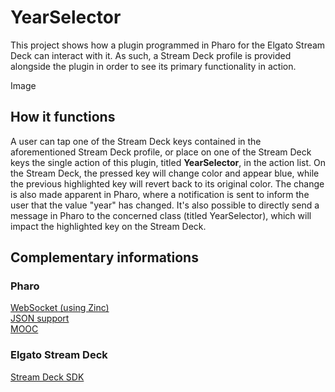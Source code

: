 # YearSelector
This project shows how a plugin programmed in Pharo for the Elgato Stream Deck can interact with it.
As such, a Stream Deck profile is provided alongside the plugin in order to see its primary functionality in action.

Image

## How it functions
A user can tap one of the Stream Deck keys contained in the aforementioned Stream Deck profile, or place on one of the Stream Deck keys the single action of this plugin, titled **YearSelector**, in the action list. On the Stream Deck, the pressed key will change color and appear blue, while the previous highlighted key will revert back to its original color. The change is also made apparent in Pharo, where a notification is sent to inform the user that the value "year" has changed.
It's also possible to directly send a message in Pharo to the concerned class (titled YearSelector), which will impact the highlighted key on the Stream Deck.

## Complementary informations
### Pharo
[WebSocket (using Zinc)](https://github.com/svenvc/docs/blob/master/zinc/zinc-websockets-paper.md) \
[JSON support](https://github.com/pharo-open-documentation/pharo-wiki/blob/master/ExternalProjects/Export/JSON.md) \
[MOOC](https://www.youtube.com/watch?v=JUKIjdjGjBU)

### Elgato Stream Deck
[Stream Deck SDK](https://developer.elgato.com/documentation)
